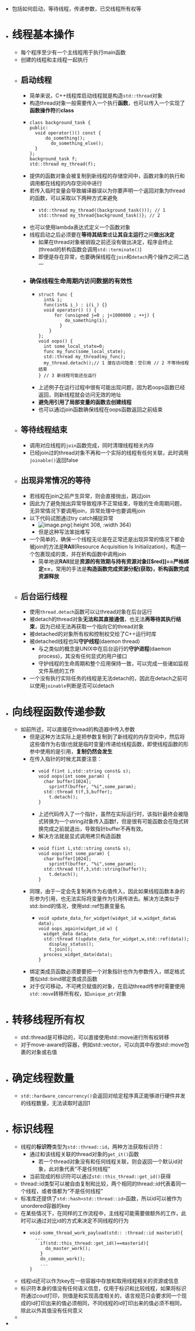 - 包括如何启动，等待线程，传递参数，已交线程所有权等
- # 线程基本操作
	- 每个程序至少有一个主线程用于执行main函数
	- 创建的线程和主线程一起执行
	- ## 启动线程
		- 简单来说，C++线程库启动线程就是构造``std::thread``对象
		- 构造thread对象一般需要传入一个执行**函数**，也可以传入一个实现了**函数操作符**的**class**
		- ```
		  class background_task {
		  public:
		  	void operator()() const {
		  		do_something(); 
		          do_something_else();
		  	} 
		  };
		  background_task f; 
		  std::thread my_thread(f);
		  ```
		- 提供的函数对象会被复制到新线程的存储空间中，函数对象的执行和调用都在线程的内存空间中进行
		- 若传入临时变量会导致编译器误以为你要声明一个返回对象为thread的函数，可以采取以下两种方式来避免
			- ```
			  std::thread my_thread((background_task())); // 1 
			  std::thread my_thread{background_task()}; // 2
			  ```
		- 也可以使用lambda表达式定义一个函数对象
		- 线程启动之后必须要在**等待其结束**或**让其自主运行**之间**做出决定**
			- 如果在thread对象被销毁之前还没有做出决定，程序会终止(thread的析构函数会调用`std::terminate()`)
			- 即便是存在异常，也要确保线程在``join``和``detach``两个操作之间二选一
		- ### 确保线程生命周期内访问数据的有效性
			- ```
			  struct func {
			  	int& i; 
			  	func(int& i_) : i(i_) {} 
			  	void operator() () {
			  		for (unsigned j=0 ; j<1000000 ; ++j) {
			  			do_something(i); 
			          } 
			      } 
			  };
			  void oops() {
			  	int some_local_state=0; 
			  	func my_func(some_local_state); 
			  	std::thread my_thread(my_func); 
			  	my_thread.detach();// 1 潜在访问隐患：空引用 // 2 不等待线程结束 
			  } // 3 新线程可能还在运行
			  ```
			- 上述例子在运行过程中很有可能出现问题，因为若oops函数已经返回，则新线程就会访问无效的地址
			- **避免用引用了局部变量的函数去创建线程**
			- 也可以通过join函数确保线程在oops函数返回之前结束
	- ## 等待线程结束
		- 调用对应线程的``join``函数完成，同时清理线程相关内存
		- 已经join过的thread对象不再和一个实际的线程有任何关联，此时调用``joinable()``返回false
	- ## 出现异常情况的等待
		- 若线程在join之前产生异常，则会直接抛出，跳过join
		- 因此为了避免抛出异常导致程序不正常结束，导致的生命周期问题，无异常情况下要调用join，异常处理中也要调用join
		- 以下代码试图通过try catch捕捉异常
			- ![image.png](../assets/image_1680786549786_0.png){:height 308, :width 364}
			- 但是这种写法笨拙难写
		- 一个简单的，确保一个线程无论是在正常还是出现异常的情况下都会被join的方法是**RAII**(Resource Acquisition Is Initialization)，构造一个包裹现成的类，并在析构函数中调用join
			- 简单地说**RAII**就是**资源的有效期与持有资源对象[[$red]]==严格绑定==**，常用的手法是**构造函数完成资源分配(获取)，析构函数完成资源释放**
	- ## 后台运行线程
		- 使用``thread.detach``函数可以让thread对象在后台运行
		- 被detach的thread对象**无法和其直接通信**，也无法**再等待其执行结束**，因为已经无法再获取一个指向它的thread对象
		- 被detached的对象所有权和控制权交给了C++运行时库
		- 被detached线程也叫**守护线程**(daemon thread)
			- 与之类似的概念是UNIX中在后台运行的**守护进程**(daemon process)，其没有任何显式的用户接口
			- 守护线程的生命周期和整个应用保持一致，可以完成一些诸如监视文件系统的工作
		- 一个没有执行实际任务的线程是无法detach的，因此在detach之前可以使用``joinable``判断是否可以detach
- # 向线程函数传递参数
	- 如前所述，可以直接在thread的构造器中传入参数
		- 但是这种方法实际上是把参数复制到了新线程的内存空间中，然后将这些值作为右值(也就是临时变量)传递给线程函数，即使线程函数的形参中使用的是引用，**复制仍然会发生**
		- 在传入指针的时候尤其要注意：
			- ```
			  void f(int i,std::string const& s); 
			  void oops(int some_param) {
			  	char buffer[1024]; 
			      sprintf(buffer, "%i",some_param);
			  	std::thread t(f,3,buffer); 
			      t.detach();
			  }
			  ```
			- 上述代码传入了一个指针，虽然在实际运行时，该指针最终会被隐式转换为一个string对象传入函数f，但是很有可能函数会在隐式转换完成之前就退出，导致指针buffer不再有效。
			- 解决方法就是显式调用拷贝构造函数
			- ```
			  void f(int i,std::string const& s); 
			  void oops(int some_param) {
			  	char buffer[1024]; 
			      sprintf(buffer, "%i",some_param);
			  	std::thread t(f,3,std::string(buffer)); 
			      t.detach();
			  }
			  ```
		- 同理，由于一定会先复制再作为右值传入，因此如果线程函数本身的形参为引用，也无法实际将变量作为引用传进去。解决方法类似于std::bind的情况，使用std::ref包裹变量名
			- ```
			  void update_data_for_widget(widget_id w,widget_data& data); 
			  void oops_again(widget_id w) {
			  	widget_data data;
			  	std::thread t(update_data_for_widget,w,std::ref(data));
			      display_status(); 
			      t.join();
			  	process_widget_data(data); 
			  }
			  ```
		- 绑定类成员函数必须要要把一个对象指针也作为参数传入，绑定格式类似std::bind绑定类成员函数
		- 对于仅可移动，不可拷贝赋值的对象，在启动thread传参时需要使用``std::move``转移所有权，如``unique_ptr``对象
- # 转移线程所有权
	- std::thread是可移动的，可以直接使用std::move进行所有权转移
	- 对于move-aware的容器，例如std::vector，可以向其中存放std::move包裹的对象或右值
- # 确定线程数量
	- ``std::hardware_concurrency()``会返回对给定程序真正能够进行硬件并发的线程数量，无法读取时返回1
- # 标识线程
	- 线程的**标识符**类型为``std::thread::id``，两种方法获取标识符：
		- 通过和该线程关联的thread对象的``get_it()``函数
			- 若一个thread对象没有和任何线程关联，则会返回一个默认id对象，此对象代表“不是任何线程”
		- 当前现成的标识符可以通过``std::this_thread::get_id()``获得
	- thread::id类型可以被自由复制和比较，两个相同的thread::id代表着同一个线程，或者值都为“不是任何线程”
	- 标准库还提供了``std::hash<std::thread::id>``函数，所以id可以被作为unordered容器的key
	- 在某些情况下，在同样的工作流程中，主线程可能需要做额外的工作，此时可以通过对比id的方式来决定不同线程的行为
		- ```
		  void-some_thread_work_payload(std:: :thread::id masterid){
		  	...
		      if(std::this_thread::get_id()==masterid){
		      	do_master_work();
		      }
		      do_common_work();
		      ...
		  }
		  ```
	- 线程id还可以作为key在一些容器中存放和取用线程相关的资源或信息
	- 标识符本身的值没有任何语义信息，仅用于标识和比较线程，如果将标识符通过cout打印，则值是和实现高度相关的，语言规范只会要求同一个现成的id打印出来的值必须相同，不同线程的id打印出来的值必须不相同，除此以外其值没有任何意义
	-
-